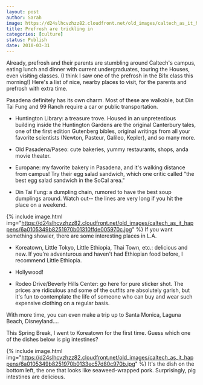 ```yaml
---
layout: post
author: Sarah
image: https://d24slhcvzhzz82.cloudfront.net/old_images/caltech_as_it_happens/6a0105349b8251970b01310ffddf0e970c.jpg
title: Prefrosh are trickling in
categories: [culture]
status: Publish
date: 2010-03-31
---
```


Already, prefrosh and their parents are stumbling around Caltech's campus, eating lunch and dinner with current undergraduates, touring the Houses, even visiting classes. (I think I saw one of the prefrosh in the Bi1x class this morning!)
Here's a list of nice, nearby places to visit, for the parents and prefrosh with extra time.

Pasadena definitely has its own charm. Most of these are walkable, but Din Tai Fung and 99 Ranch require a car or public transportation.

- Huntington Library: a treasure trove. Housed in an unpretentious building inside the Huntington Gardens are the original Canterbury tales, one of the first edition Gutenberg bibles, original writings from all your favorite scientists (Newton, Pasteur, Galileo, Kepler), and so many more.

- Old Pasadena/Paseo: cute bakeries, yummy restaurants, shops, anda movie theater.

- Europane: my favorite bakery in Pasadena, and it's walking distance from campus! Try their egg salad sandwich, which one critic called "the best egg salad sandwich in the SoCal area."
- Din Tai Fung: a dumpling chain, rumored to have the best soup dumplings around. Watch out-- the lines are very long if you hit the place on a weekend.


{% include image.html img="https://d24slhcvzhzz82.cloudfront.net/old_images/caltech_as_it_happens/6a0105349b8251970b01310ffde005970c.jpg" %}
If you want something showier, there are some interesting places in L.A.

- Koreatown, Little Tokyo, Little Ethiopia, Thai Town, etc.: delicious and new. If you're adventurous and haven't had Ethiopian food before, I recommend Little Ethiopia.

- Hollywood!
- Rodeo Drive/Beverly Hills Center: go here for pure sticker shot. The prices are ridiculous and some of the outfits are absolutely garish, but it's fun to contemplate the life of someone who can buy and wear such expensive clothing on a regular basis.

With more time, you can even make a trip up to Santa Monica, Laguna Beach, Disneyland....

This Spring Break, I went to Koreatown for the first time. Guess which one of the dishes below is pig intestines?

{% include image.html img="https://d24slhcvzhzz82.cloudfront.net/old_images/caltech_as_it_happens/6a0105349b8251970b0133ec57d80c970b.jpg" %}
It's the dish on the bottom left, the one that looks like seaweed-wrapped pork. Surprisingly, pig intestines are delicious.

